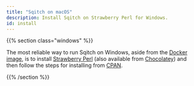```yaml
---
title: "Sqitch on macOS"
description: Install Sqitch on Strawberry Perl for Windows.
id: install
---
```


{{% section class="windows" %}}

The most reliable way to run Sqitch on Windows, aside from the [Docker image],
is to install [Strawberry Perl] \(also available from [Chocolatey]) and then
follow the steps for installing from [CPAN](#cpan).

  [Docker image]: (docker)
  [Strawberry Perl]: http://strawberryperl.com/
  [Chocolatey]: https://chocolatey.org/packages/StrawberryPerl

{{% /section %}}

